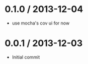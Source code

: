 
0.1.0 / 2013-12-04
==================

 * use mocha's cov ui for now

0.0.1 / 2013-12-03
==================

 * Initial commit
